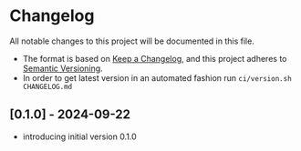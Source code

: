 # Changelog
All notable changes to this project will be documented in this file.

* The format is based on [Keep a Changelog](https://keepachangelog.com/en/1.0.0/),
and this project adheres to [Semantic Versioning](https://semver.org/spec/v2.0.0.html).
* In order to get latest version in an automated fashion run `ci/version.sh CHANGELOG.md`

## [0.1.0] - 2024-09-22
- introducing initial version 0.1.0
